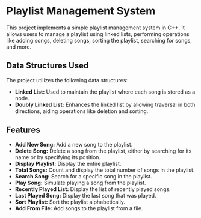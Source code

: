 # Playlist Management System

This project implements a simple playlist management system in C++. It allows users to manage a playlist using linked lists, performing operations like adding songs, deleting songs, sorting the playlist, searching for songs, and more.

## Data Structures Used

The project utilizes the following data structures:

- **Linked List:** Used to maintain the playlist where each song is stored as a node.
- **Doubly Linked List:** Enhances the linked list by allowing traversal in both directions, aiding operations like deletion and sorting.

## Features

- **Add New Song:** Add a new song to the playlist.
- **Delete Song:** Delete a song from the playlist, either by searching for its name or by specifying its position.
- **Display Playlist:** Display the entire playlist.
- **Total Songs:** Count and display the total number of songs in the playlist.
- **Search Song:** Search for a specific song in the playlist.
- **Play Song:** Simulate playing a song from the playlist.
- **Recently Played List:** Display the list of recently played songs.
- **Last Played Song:** Display the last song that was played.
- **Sort Playlist:** Sort the playlist alphabetically.
- **Add From File:** Add songs to the playlist from a file.

